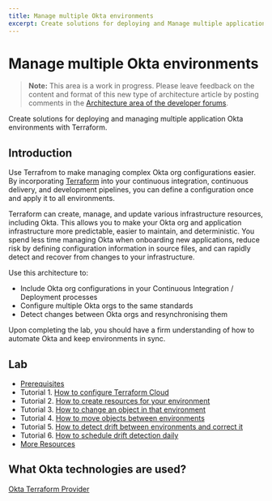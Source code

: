 ```yaml
---
title: Manage multiple Okta environments
excerpt: Create solutions for deploying and Manage multiple application Okta environments with Terraform.
---
```


# Manage multiple Okta environments

> **Note:** This area is a work in progress. Please leave feedback on the content and format of this new type of architecture article by posting comments in the [Architecture area of the developer forums](https://devforum.okta.com/c/questions/architecture/24).

Create solutions for deploying and managing multiple application Okta environments with Terraform.

## Introduction

Use Terrafrom to make managing complex Okta org configurations easier. By incorporating [Terraform](https://www.terraform.io/) into your continuous integration, continuous delivery, and development pipelines, you can define a configuration once and apply it to all environments.

Terraform can create, manage, and update various infrastructure resources, including Okta. This allows you to make your Okta org and application infrastructure more predictable, easier to maintain, and deterministic. You spend less time managing Okta when onboarding new applications, reduce risk by defining configuration information in source files, and can rapidly detect and recover from changes to your infrastructure.

Use this architecture to:

* Include Okta org configurations in your Continuous Integration / Deployment processes
* Configure multiple Okta orgs to the same standards
* Detect changes between Okta orgs and resynchronising them

Upon completing the lab, you should have a firm understanding of how to automate Okta and keep environments in sync.

## Lab

* [Prerequisites](/architecture-center/reference-architectures/mmoe/lab-prerequisites)
* Tutorial 1. [How to configure Terraform Cloud](/architecture-center/reference-architectures/mmoe/lab-1-configure-terraform-cloud)
* Tutorial 2. [How to create resources for your environment](/architecture-center/reference-architectures/mmoe/lab-2-create-resources)
* Tutorial 3. [How to change an object in that environment](/architecture-center/reference-architectures/mmoe/lab-3-rename-a-group)
* Tutorial 4. [How to move objects between environments](/architecture-center/reference-architectures/mmoe/lab-4-deploy-changes-to-production)
* Tutorial 5. [How to detect drift between environments and correct it](/architecture-center/reference-architectures/mmoe/lab-5-detect-drift)
* Tutorial 6. [How to schedule drift detection daily](/architecture-center/reference-architectures/mmoe/lab-6-synchronize-environments-daily)
* [More Resources](/architecture-center/reference-architectures/mmoe/resources)

## What Okta technologies are used?

[Okta Terraform Provider](https://registry.terraform.io/providers/okta/okta/latest/docs)
